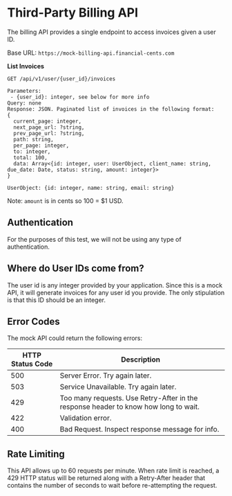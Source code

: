 # Third-Party Billing API

The billing API provides a single endpoint to access invoices given a user ID.

Base URL: `https://mock-billing-api.financial-cents.com`

**List Invoices**
```
GET /api/v1/user/{user_id}/invoices

Parameters: 
 - {user_id}: integer, see below for more info
Query: none
Response: JSON. Paginated list of invoices in the following format:
{
  current_page: integer,
  next_page_url: ?string,
  prev_page_url: ?string,
  path: string,
  per_page: integer,
  to: integer,
  total: 100,
  data: Array<{id: integer, user: UserObject, client_name: string, due_date: Date, status: string, amount: integer}>
}

UserObject: {id: integer, name: string, email: string}
```
Note: `amount` is in cents so 100 = $1 USD.

## Authentication
For the purposes of this test, we will not be using any type of authentication.

## Where do User IDs come from?
The user id is any integer provided by your application. Since this is a mock API, it will generate invoices for any
user id you provide. The only stipulation is that this ID should be an integer.

## Error Codes
The mock API could return the following errors:

| HTTP Status Code | Description                                                                          |
|------------------|--------------------------------------------------------------------------------------|
| 500              | Server Error. Try again later.                                                       |
| 503              | Service Unavailable. Try again later.                                                |
| 429              | Too many requests. Use Retry-After in the response header to know how long to wait.  |
| 422              | Validation error.                                                                    |
| 400              | Bad Request. Inspect response message for info.                                      |

## Rate Limiting
This API allows up to 60 requests per minute. When rate limit is reached, a 429 HTTP status will be returned along
with a Retry-After header that contains the number of seconds to wait before re-attempting the request.
